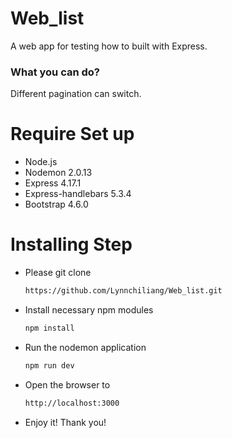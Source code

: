 # Web_list

A web app for testing how to built with Express.

### What you can do?

Different pagination can switch.

# Require Set up

- Node.js
- Nodemon 2.0.13
- Express 4.17.1
- Express-handlebars 5.3.4
- Bootstrap 4.6.0

# Installing Step

- Please git clone  
  ```bash
  https://github.com/Lynnchiliang/Web_list.git
  ```
- Install necessary npm modules
  ```bash
  npm install
  ```
- Run the nodemon application
  ```bash
  npm run dev
  ```
- Open the browser to 
  ```bash
  http://localhost:3000
  ```

- Enjoy it! Thank you!
